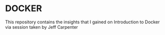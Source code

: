 # DOCKER
This repository contains the insights that I gained on Introduction to Docker via session taken by Jeff Carpenter
